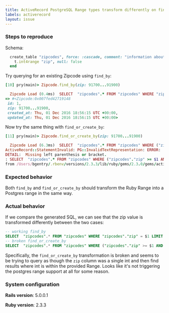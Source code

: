 ```yaml
---
title: ActiveRecord PostgreSQL Range types transform differently on find_by and find_or_create_by
labels: activerecord
layout: issue
---
```


### Steps to reproduce

Schema:

```ruby
  create_table "zipcodes", force: :cascade, comment: "information about zipcodes" do |t|
    t.int4range "zip", null: false
  end
```

Try querying for an existing Zipcode using `find_by`:

```ruby
[10] pry(main)> Zipcode.find_by(zip: 91700...91900)

  Zipcode Load (0.4ms)  SELECT  "zipcodes".* FROM "zipcodes" WHERE "zipcodes"."zip" = $1 LIMIT $2  [["zip", "[91700,91900)"], ["LIMIT", 1]]
=> #<Zipcode:0x007fed42719148
 id: 1,
 zip: 91700...91900,
 created_at: Thu, 01 Dec 2016 18:56:15 UTC +00:00,
 updated_at: Thu, 01 Dec 2016 18:56:15 UTC +00:00>
```

Now try the same thing with `find_or_create_by`:

```ruby
[11] pry(main)> Zipcode.find_or_create_by(zip: 91700...91900)

  Zipcode Load (6.3ms)  SELECT  "zipcodes".* FROM "zipcodes" WHERE ("zipcodes"."zip" >= $1 AND "zipcodes"."zip" < $2) LIMIT $3  [["zip", 91700], ["zip", 91900], ["LIMIT", 1]]
ActiveRecord::StatementInvalid: PG::InvalidTextRepresentation: ERROR:  malformed range literal: "91700"
DETAIL:  Missing left parenthesis or bracket.
: SELECT  "zipcodes".* FROM "zipcodes" WHERE ("zipcodes"."zip" >= $1 AND "zipcodes"."zip" < $2) LIMIT $3
from /Users/bgentry/.rbenv/versions/2.3.3/lib/ruby/gems/2.3.0/gems/activerecord-5.0.0.1/lib/active_record/connection_adapters/postgresql_adapter.rb:606:in `exec_prepared'
```

### Expected behavior

Both `find_by` and `find_or_create_by` should transform the Ruby Range into a Postgres range in the same way.

### Actual behavior

If we compare the generated SQL, we can see that the zip value is transformed differently between the two cases:

```sql
-- working find_by
SELECT  "zipcodes".* FROM "zipcodes" WHERE "zipcodes"."zip" = $1 LIMIT $2  [["zip", "[91700,91900)"], ["LIMIT", 1]]
-- broken find_or_create_by
SELECT  "zipcodes".* FROM "zipcodes" WHERE ("zipcodes"."zip" >= $1 AND "zipcodes"."zip" < $2) LIMIT $3  [["zip", 91700], ["zip", 91900], ["LIMIT", 1]]
```

Specifically, the `find_or_create_by` transformation is broken and seems to be trying to query as though the `zip` column was a single int and then find results where int is within the provided Range. Looks like it's not triggering the postgres range support at all for some reason.

### System configuration
**Rails version**: 5.0.0.1

**Ruby version**: 2.3.3


